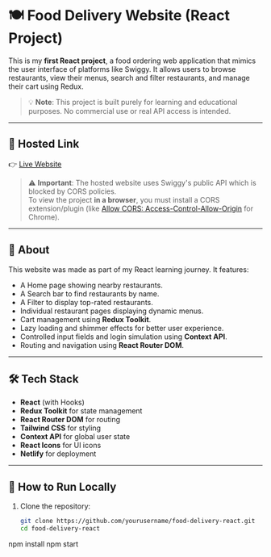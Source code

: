 # 🍽️ Food Delivery Website (React Project)

This is my **first React project**, a food ordering web application that mimics the user interface of platforms like Swiggy. It allows users to browse restaurants, view their menus, search and filter restaurants, and manage their cart using Redux.

> 💡 **Note**: This project is built purely for learning and educational purposes. No commercial use or real API access is intended.

---

## 🔗 Hosted Link

👉 [Live Website](https://vaibhavfooddelivery.netlify.app)

> ⚠️ **Important**: The hosted website uses Swiggy's public API which is blocked by CORS policies.  
To view the project **in a browser**, you must install a CORS extension/plugin (like [Allow CORS: Access-Control-Allow-Origin](https://chrome.google.com/webstore/detail/allow-cors-access-control/lfhmikememgdcahcdlaciloancbhjino) for Chrome).

---

## 📌 About

This website was made as part of my React learning journey. It features:
- A Home page showing nearby restaurants.
- A Search bar to find restaurants by name.
- A Filter to display top-rated restaurants.
- Individual restaurant pages displaying dynamic menus.
- Cart management using **Redux Toolkit**.
- Lazy loading and shimmer effects for better user experience.
- Controlled input fields and login simulation using **Context API**.
- Routing and navigation using **React Router DOM**.

---

## 🛠️ Tech Stack

- **React** (with Hooks)
- **Redux Toolkit** for state management
- **React Router DOM** for routing
- **Tailwind CSS** for styling
- **Context API** for global user state
- **React Icons** for UI icons
- **Netlify** for deployment
  
---

## 🚀 How to Run Locally

1. Clone the repository:
   ```bash
   git clone https://github.com/yourusername/food-delivery-react.git
   cd food-delivery-react
npm install
npm start

